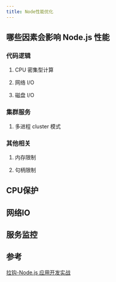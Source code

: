```yaml
---
title: Node性能优化
---
```


## 哪些因素会影响 Node.js 性能


### 代码逻辑

1. CPU 密集型计算



 
2. 网络 I/O




3. 磁盘 I/O



### 集群服务

1. 多进程 cluster 模式


### 其他相关

1. 内存限制

2. 句柄限制





## CPU保护

## 网络IO

## 服务监控


## 参考

[拉钩-Node.js 应用开发实战](https://kaiwu.lagou.com/course/courseInfo.htm?courseId=694#/detail/pc?id=6789)





